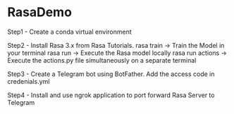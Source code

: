 # RasaDemo

Step1 - Create a conda virtual environment

Step2 - Install Rasa 3.x from Rasa Tutorials.
        rasa train -> Train the Model in your terminal
        rasa run -> Execute the Rasa model locally
        rasa run actions -> Execute the actions.py file simultaneously on a separate terminal

Step3 - Create a Telegram bot using BotFather. Add the access code in credenials.yml

Step4 - Install and use ngrok application to port forward Rasa Server to Telegram
